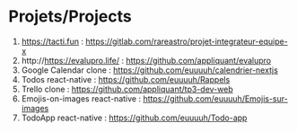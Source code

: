 # Projets/Projects

1. https://tacti.fun : https://gitlab.com/rareastro/projet-integrateur-equipe-x
2. http://https://evalupro.life/ : https://github.com/appliquant/evalupro
3. Google Calendar clone : https://github.com/euuuuh/calendrier-nextjs
4. Todos react-native : https://github.com/euuuuh/Rappels
5. Trello clone : https://github.com/appliquant/tp3-dev-web
6. Emojis-on-images react-native : https://github.com/euuuuh/Emojis-sur-images
7. TodoApp react-native : https://github.com/euuuuh/Todo-app

